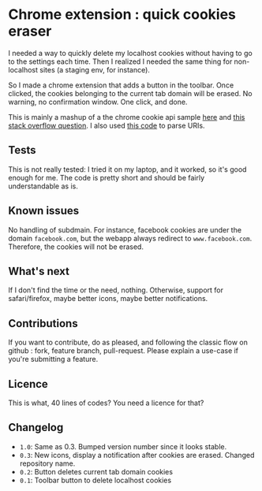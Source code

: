 # Chrome extension : quick cookies eraser

I needed a way to quickly delete my localhost cookies without having to go to the settings each time. Then I realized I needed the same thing for non-localhost sites (a staging env, for instance).

So I made a chrome extension that adds a button in the toolbar. Once clicked, the cookies belonging to the current tab domain will be erased. No warning, no confirmation window. One click, and done.

This is mainly a mashup of a the chrome cookie api sample [here](http://developer.chrome.com/extensions/samples.html) and [this stack overflow question](http://stackoverflow.com/questions/6694173/manage-cookies-from-google-chrome-extension). I also used [this code](http://gunblad3.blogspot.fr/2008/05/uri-url-parsing.html) to parse URIs.

## Tests

This is not really tested: I tried it on my laptop, and it worked, so it's good enough for me. The code is pretty short and should be fairly understandable as is.

## Known issues

No handling of subdmain. For instance, facebook cookies are under the domain `facebook.com`, but the webapp always redirect to `www.facebook.com`. Therefore, the cookies will not be erased.

## What's next

If I don't find the time or the need, nothing. Otherwise, support for safari/firefox, maybe better icons, maybe better notifications.

## Contributions

If you want to contribute, do as pleased, and following the classic flow on github : fork, feature branch, pull-request.
Please explain a use-case if you're submitting a feature.

## Licence

This is what, 40 lines of codes? You need a licence for that?

## Changelog

* `1.0`: Same as 0.3. Bumped version number since it looks stable.
* `0.3`: New icons, display a notification after cookies are erased. Changed repository name.
* `0.2`: Button deletes current tab domain cookies
* `0.1`: Toolbar button to delete localhost cookies
